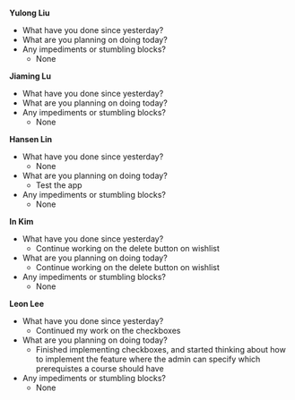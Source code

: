 **Yulong Liu**

- What have you done since yesterday?
- What are you planning on doing today?
- Any impediments or stumbling blocks?
  - None

**Jiaming Lu**

- What have you done since yesterday?
- What are you planning on doing today?
- Any impediments or stumbling blocks?
  - None

**Hansen Lin**

- What have you done since yesterday?
  - None
- What are you planning on doing today?
  - Test the app
- Any impediments or stumbling blocks?
  - None

**In Kim**
- What have you done since yesterday?
  - Continue working on the delete button on wishlist
- What are you planning on doing today?
  - Continue working on the delete button on wishlist
- Any impediments or stumbling blocks?
  - None

**Leon Lee**
- What have you done since yesterday?
  - Continued my work on the checkboxes
- What are you planning on doing today?
  - Finished implementing checkboxes, and started thinking about how to implement the feature where the admin can specify which prerequistes a course should have
- Any impediments or stumbling blocks?
  - None
